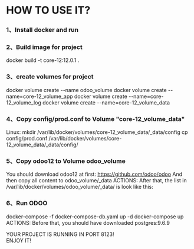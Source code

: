 HOW TO USE IT?
==============

### 1、Install docker and run

### 2、Build image for project
docker build -t core-12:12.0.1 .

### 3、create volumes for project
docker volume create --name odoo_volume
docker volume create --name=core-12_volume_app
docker volume create --name=core-12_volume_log
docker volume create --name=core-12_volume_data

### 4、Copy config/prod.conf to Volume "core-12_volume_data"
Linux:
mkdir /var/lib/docker/volumes/core-12_volume_data/_data/config
cp config/prod.conf /var/lib/docker/volumes/core-12_volume_data/_data/config/

### 5、Copy odoo12 to Volume odoo_volume
You should download odoo12 at first: https://github.com/odoo/odoo
And then copy all content to odoo_volume/_data
ACTIONS:
After that, the list in /var/lib/docker/volumes/odoo_volume/_data/ is look like this:

### 6、Run ODOO  
docker-compose -f docker-compose-db.yaml up -d
docker-compose up
ACTIONS:
Before that, you should have downloaded postgres:9.6.9

YOUR PROJECT IS RUNNING IN PORT 8123!  
ENJOY IT!


